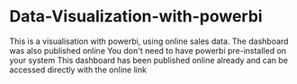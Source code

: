 # Data-Visualization-with-powerbi
This is a visualisation with powerbi, using online sales data. The dashboard was also published online
You don't need to have powerbi pre-installed on your system
This dashboard has been published online already and can be accessed directly with the online link
